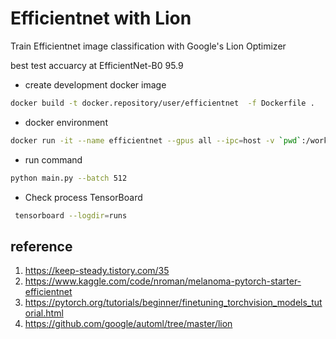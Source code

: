 # Efficientnet with Lion

Train Efficientnet image classification with Google's Lion Optimizer

best test accuarcy at EfficientNet-B0 95.9

* create development docker image
```bash
docker build -t docker.repository/user/efficientnet  -f Dockerfile .
```

* docker environment 
```bash
docker run -it --name efficientnet --gpus all --ipc=host -v `pwd`:/workspace docker.repository/user/efficientnet:latest
```

* run command
```bash
python main.py --batch 512
```

* Check process TensorBoard
```bash
 tensorboard --logdir=runs
```

## reference 
1. https://keep-steady.tistory.com/35  
2. https://www.kaggle.com/code/nroman/melanoma-pytorch-starter-efficientnet  
3. https://pytorch.org/tutorials/beginner/finetuning_torchvision_models_tutorial.html  
4. https://github.com/google/automl/tree/master/lion  